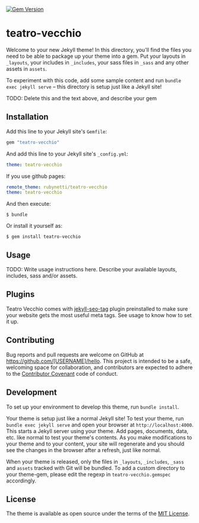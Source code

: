 [![Gem Version](https://badge.fury.io/rb/teatro-vecchio.svg)](https://badge.fury.io/rb/teatro-vecchio)

# teatro-vecchio

Welcome to your new Jekyll theme! In this directory, you'll find the files you need to be able to package up your theme into a gem. Put your layouts in `_layouts`, your includes in `_includes`, your sass files in `_sass` and any other assets in `assets`.

To experiment with this code, add some sample content and run `bundle exec jekyll serve` – this directory is setup just like a Jekyll site!

TODO: Delete this and the text above, and describe your gem


## Installation

Add this line to your Jekyll site's `Gemfile`:

```ruby
gem "teatro-vecchio"
```

And add this line to your Jekyll site's `_config.yml`:

```yaml
theme: teatro-vecchio
```

If you use github pages:

```yaml
remote_theme: rubynetti/teatro-vecchio
theme: teatro-vecchio
```

And then execute:

    $ bundle

Or install it yourself as:

    $ gem install teatro-vecchio

## Usage

TODO: Write usage instructions here. Describe your available layouts, includes, sass and/or assets.

## Plugins

Teatro Vecchio comes with [jekyll-seo-tag](https://github.com/jekyll/jekyll-seo-tag) plugin preinstalled to make sure your website gets the most useful meta tags. See usage to know how to set it up.

## Contributing

Bug reports and pull requests are welcome on GitHub at https://github.com/[USERNAME]/hello. This project is intended to be a safe, welcoming space for collaboration, and contributors are expected to adhere to the [Contributor Covenant](http://contributor-covenant.org) code of conduct.

## Development

To set up your environment to develop this theme, run `bundle install`.

Your theme is setup just like a normal Jekyll site! To test your theme, run `bundle exec jekyll serve` and open your browser at `http://localhost:4000`. This starts a Jekyll server using your theme. Add pages, documents, data, etc. like normal to test your theme's contents. As you make modifications to your theme and to your content, your site will regenerate and you should see the changes in the browser after a refresh, just like normal.

When your theme is released, only the files in `_layouts`, `_includes`, `_sass` and `assets` tracked with Git will be bundled.
To add a custom directory to your theme-gem, please edit the regexp in `teatro-vecchio.gemspec` accordingly.

## License

The theme is available as open source under the terms of the [MIT License](https://opensource.org/licenses/MIT).
